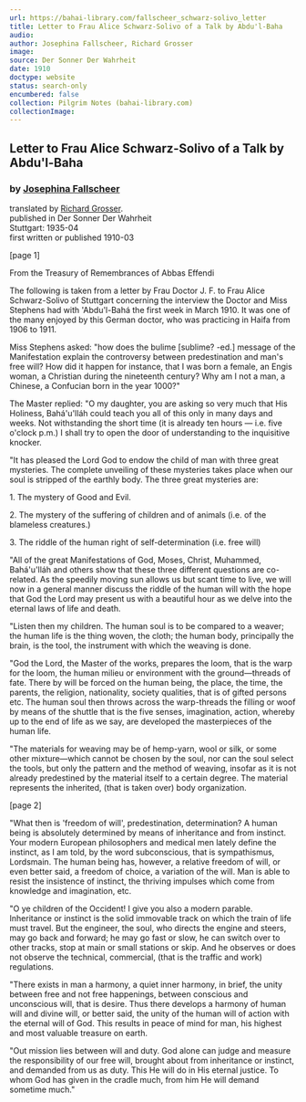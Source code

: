 ```yaml
---
url: https://bahai-library.com/fallscheer_schwarz-solivo_letter
title: Letter to Frau Alice Schwarz-Solivo of a Talk by Abdu'l-Baha
audio: 
author: Josephina Fallscheer, Richard Grosser
image: 
source: Der Sonner Der Wahrheit
date: 1910
doctype: website
status: search-only
encumbered: false
collection: Pilgrim Notes (bahai-library.com)
collectionImage: 
---
```



## Letter to Frau Alice Schwarz-Solivo of a Talk by Abdu'l-Baha

### by [Josephina Fallscheer](https://bahai-library.com/author/Josephina+Fallscheer)

translated by [Richard Grosser](https://bahai-library.com/author/Richard%20Grosser).  
published in Der Sonner Der Wahrheit  
Stuttgart: 1935-04  
first written or published 1910-03


\[page 1\]

From the Treasury of Remembrances of Abbas Effendi

The following is taken from a letter by Frau Doctor J. F. to Frau Alice Schwarz-Solivo of Stuttgart concerning the interview the Doctor and Miss Stephens had with 'Abdu'l-Bahá the first week in March 1910. It was one of the many enjoyed by this German doctor, who was practicing in Haifa from 1906 to 1911.

Miss Stephens asked: "how does the bulime \[sublime? -ed.\] message of the Manifestation explain the controversy between predestination and man's free will? How did it happen for instance, that I was born a female, an Engis woman, a Christian during the nineteenth century? Why am I not a man, a Chinese, a Confucian born in the year 1000?"

The Master replied: "O my daughter, you are asking so very much that His Holiness, Bahá'u'lláh could teach you all of this only in many days and weeks. Not withstanding the short time (it is already ten hours — i.e. five o'clock p.m.) I shall try to open the door of understanding to the inquisitive knocker.

"It has pleased the Lord God to endow the child of man with three great mysteries. The complete unveiling of these mysteries takes place when our soul is stripped of the earthly body. The three great mysteries are:

1\. The mystery of Good and Evil.

2\. The mystery of the suffering of children and of animals (i.e. of the blameless creatures.)

3\. The riddle of the human right of self-determination (i.e. free will)

"All of the great Manifestations of God, Moses, Christ, Muhammed, Bahá'u'lláh and others show that these three different questions are co-related. As the speedily moving sun allows us but scant time to live, we will now in a general manner discuss the riddle of the human will with the hope that God the Lord may present us with a beautiful hour as we delve into the eternal laws of life and death.

"Listen then my children. The human soul is to be compared to a weaver; the human life is the thing woven, the cloth; the human body, principally the brain, is the tool, the instrument with which the weaving is done.

"God the Lord, the Master of the works, prepares the loom, that is the warp for the loom, the human milieu or environment with the ground—threads of fate. There by will be forced on the human being, the place, the time, the parents, the religion, nationality, society qualities, that is of gifted persons etc. The human soul then throws across the warp-threads the filling or woof by means of the shuttle that is the five senses, imagination, action, whereby up to the end of life as we say, are developed the masterpieces of the human life.

"The materials for weaving may be of hemp-yarn, wool or silk, or some other mixture—which cannot be chosen by the soul, nor can the soul select the tools, but only the pattern and the method of weaving, insofar as it is not already predestined by the material itself to a certain degree. The material represents the inherited, (that is taken over) body organization.

\[page 2\]

"What then is 'freedom of will', predestination, determination? A human being is absolutely determined by means of inheritance and from instinct. Your modern European philosophers and medical men lately define the instinct, as I am told, by the word subconscious, that is sympathismus, Lordsmain. The human being has, however, a relative freedom of will, or even better said, a freedom of choice, a variation of the will. Man is able to resist the insistence of instinct, the thriving impulses which come from knowledge and imagination, etc.

"O ye children of the Occident! I give you also a modern parable. Inheritance or instinct is the solid immovable track on which the train of life must travel. But the engineer, the soul, who directs the engine and steers, may go back and forward; he may go fast or slow, he can switch over to other tracks, stop at main or small stations or skip. And he observes or does not observe the technical, commercial, (that is the traffic and work) regulations.

"There exists in man a harmony, a quiet inner harmony, in brief, the unity between free and not free happenings, between conscious and unconscious will, that is desire. Thus there develops a harmony of human will and divine will, or better said, the unity of the human will of action with the eternal will of God. This results in peace of mind for man, his highest and most valuable treasure on earth.

"Out mission lies between will and duty. God alone can judge and measure the responsibility of our free will, brought about from inheritance or instinct, and demanded from us as duty. This He will do in His eternal justice. To whom God has given in the cradle much, from him He will demand sometime much."